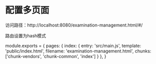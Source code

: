# 配置多页面

访问路径：http://localhost:8080/examination-management.html/#/

路由设置为hash模式

module.exports = {
    pages: {
        index: {
            entry: 'src/main.js',
            template: 'public/index.html',
            filename: 'examination-management.html',
            chunks: ['chunk-vendors', 'chunk-common', 'index']
        }
    },
}